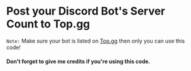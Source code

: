 <h1> Post your Discord Bot's Server Count to Top.gg </h1>

`Note:` Make sure your bot is listed on [Top.gg](https://top.gg/) then only you can use this code!

<h4> Don't forget to give me credits if you're using this code. </h4>